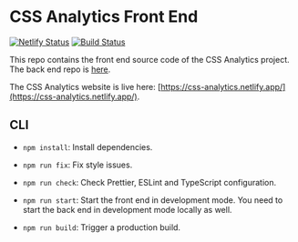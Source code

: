 # CSS Analytics Front End

[![Netlify Status](https://api.netlify.com/api/v1/badges/adc6023e-387f-4593-a560-2078e2254c68/deploy-status)](https://app.netlify.com/sites/css-analytics/deploys) [![Build Status](https://travis-ci.com/chuntonggao/css-analytics-frontend.svg?branch=master)](https://travis-ci.com/chuntonggao/css-analytics-frontend)


This repo contains the front end source code of the CSS Analytics project. The back end repo is [here](https://github.com/chuntonggao/css-analytics-backend).

The CSS Analytics website is live here: [https://css-analytics.netlify.app/](https://css-analytics.netlify.app/).

## CLI

- `npm install`: Install dependencies.

- `npm run fix`: Fix style issues.

- `npm run check`: Check Prettier, ESLint and TypeScript configuration.

- `npm run start`: Start the front end in development mode. You need to start the back end in development mode locally as well.

- `npm run build`: Trigger a production build.